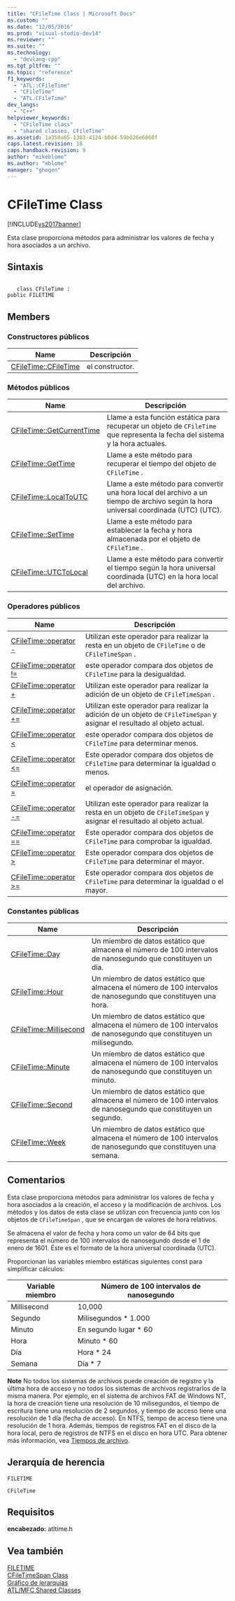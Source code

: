 ```yaml
---
title: "CFileTime Class | Microsoft Docs"
ms.custom: ""
ms.date: "12/05/2016"
ms.prod: "visual-studio-dev14"
ms.reviewer: ""
ms.suite: ""
ms.technology: 
  - "devlang-cpp"
ms.tgt_pltfrm: ""
ms.topic: "reference"
f1_keywords: 
  - "ATL::CFileTime"
  - "CFileTime"
  - "ATL.CFileTime"
dev_langs: 
  - "C++"
helpviewer_keywords: 
  - "CFileTime class"
  - "shared classes, CFileTime"
ms.assetid: 1a358a65-1383-4124-b0d4-59b026e6860f
caps.latest.revision: 18
caps.handback.revision: 9
author: "mikeblome"
ms.author: "mblome"
manager: "ghogen"
---
```

# CFileTime Class
[!INCLUDE[vs2017banner](../../assembler/inline/includes/vs2017banner.md)]

Esta clase proporciona métodos para administrar los valores de fecha y hora asociados a un archivo.  
  
## Sintaxis  
  
```  
  
   class CFileTime :   
public FILETIME  
```  
  
## Members  
  
### Constructores públicos  
  
|Name|Descripción|  
|----------|-----------------|  
|[CFileTime::CFileTime](../Topic/CFileTime::CFileTime.md)|el constructor.|  
  
### Métodos públicos  
  
|Name|Descripción|  
|----------|-----------------|  
|[CFileTime::GetCurrentTime](../Topic/CFileTime::GetCurrentTime.md)|Llame a esta función estática para recuperar un objeto de `CFileTime` que representa la fecha del sistema y la hora actuales.|  
|[CFileTime::GetTime](../Topic/CFileTime::GetTime.md)|Llame a este método para recuperar el tiempo del objeto de `CFileTime` .|  
|[CFileTime::LocalToUTC](../Topic/CFileTime::LocalToUTC.md)|Llame a este método para convertir una hora local del archivo a un tiempo de archivo según la hora universal coordinada \(UTC\) \(UTC\).|  
|[CFileTime::SetTime](../Topic/CFileTime::SetTime.md)|Llame a este método para establecer la fecha y hora almacenada por el objeto de `CFileTime` .|  
|[CFileTime::UTCToLocal](../Topic/CFileTime::UTCToLocal.md)|Llame a este método para convertir el tiempo según la hora universal coordinada \(UTC\) en la hora local del archivo.|  
  
### Operadores públicos  
  
|Name|Descripción|  
|----------|-----------------|  
|[CFileTime::operator \-](../Topic/CFileTime::operator%20-.md)|Utilizan este operador para realizar la resta en un objeto de `CFileTime` o de `CFileTimeSpan` .|  
|[CFileTime::operator \!\=](../Topic/CFileTime::operator%20!=.md)|este operador compara dos objetos de `CFileTime` para la desigualdad.|  
|[CFileTime::operator \+](../Topic/CFileTime::operator%20+.md)|Utilizan este operador para realizar la adición de un objeto de `CFileTimeSpan` .|  
|[CFileTime::operator \+\=](../Topic/CFileTime::operator%20+=.md)|Utilizan este operador para realizar la adición de un objeto de `CFileTimeSpan` y asignar el resultado al objeto actual.|  
|[CFileTime::operator \<](../Topic/CFileTime::operator%20%3C.md)|este operador compara dos objetos de `CFileTime` para determinar menos.|  
|[CFileTime::operator \<\=](../Topic/CFileTime::operator%20%3C=.md)|Este operador compara dos objetos de `CFileTime` para determinar la igualdad o menos.|  
|[CFileTime::operator \=](../Topic/CFileTime::operator%20=.md)|el operador de asignación.|  
|[CFileTime::operator \-\=](../Topic/CFileTime::operator%20-=.md)|Utilizan este operador para realizar la resta en un objeto de `CFileTimeSpan` y asignar el resultado al objeto actual.|  
|[CFileTime::operator \=\=](../Topic/CFileTime::operator%20==.md)|Este operador compara dos objetos de `CFileTime` para comprobar la igualdad.|  
|[CFileTime::operator \>](../Topic/CFileTime::operator%20%3E.md)|Este operador compara dos objetos de `CFileTime` para determinar el mayor.|  
|[CFileTime::operator \>\=](../Topic/CFileTime::operator%20%3E=.md)|Este operador compara dos objetos de `CFileTime` para determinar la igualdad o el mayor.|  
  
### Constantes públicas  
  
|Name|Descripción|  
|----------|-----------------|  
|[CFileTime::Day](../Topic/CFileTime::Day.md)|Un miembro de datos estático que almacena el número de 100 intervalos de nanosegundo que constituyen un día.|  
|[CFileTime::Hour](../Topic/CFileTime::Hour.md)|Un miembro de datos estático que almacena el número de 100 intervalos de nanosegundo que constituyen una hora.|  
|[CFileTime::Millisecond](../Topic/CFileTime::Millisecond.md)|Un miembro de datos estático que almacena el número de 100 intervalos de nanosegundo que constituyen un milisegundo.|  
|[CFileTime::Minute](../Topic/CFileTime::Minute.md)|Un miembro de datos estático que almacena el número de 100 intervalos de nanosegundo que constituyen un minuto.|  
|[CFileTime::Second](../Topic/CFileTime::Second.md)|Un miembro de datos estático que almacena el número de 100 intervalos de nanosegundo que constituyen un segundo.|  
|[CFileTime::Week](../Topic/CFileTime::Week.md)|Un miembro de datos estático que almacena el número de 100 intervalos de nanosegundo que constituyen una semana.|  
  
## Comentarios  
 Esta clase proporciona métodos para administrar los valores de fecha y hora asociados a la creación, el acceso y la modificación de archivos.  Los métodos y los datos de esta clase se utilizan con frecuencia junto con los objetos de `CFileTimeSpan` , que se encargan de valores de hora relativos.  
  
 Se almacena el valor de fecha y hora como un valor de 64 bits que representa el número de 100 intervalos de nanosegundo desde el 1 de enero de 1601.  Éste es el formato de la hora universal coordinada \(UTC\).  
  
 Proporcionan las variables miembro estáticas siguientes const para simplificar cálculos:  
  
|Variable miembro|Número de 100 intervalos de nanosegundo|  
|----------------------|---------------------------------------------|  
|Millisecond|10,000|  
|Segundo|Milisegundos \* 1.000|  
|Minuto|En segundo lugar \* 60|  
|Hora|Minuto \* 60|  
|Día|Hora \* 24|  
|Semana|Día \* 7|  
  
 **Note** No todos los sistemas de archivos puede creación de registro y la última hora de acceso y no todos los sistemas de archivos registrarlos de la misma manera.  Por ejemplo, en el sistema de archivos FAT de Windows NT, la hora de creación tiene una resolución de 10 milisegundos, el tiempo de escritura tiene una resolución de 2 segundos, y tiempo de acceso tiene una resolución de 1 día \(fecha de acceso\).  En NTFS, tiempo de acceso tiene una resolución de 1 hora.  Además, tiempos de registros FAT en el disco de la hora local, pero de registros de NTFS en el disco en hora UTC.  Para obtener más información, vea [Tiempos de archivo](http://msdn.microsoft.com/library/windows/desktop/ms724290).  
  
## Jerarquía de herencia  
 `FILETIME`  
  
 `CFileTime`  
  
## Requisitos  
 **encabezado:** atltime.h  
  
## Vea también  
 [FILETIME](http://msdn.microsoft.com/library/windows/desktop/ms724284)   
 [CFileTimeSpan Class](../../atl-mfc-shared/reference/cfiletimespan-class.md)   
 [Gráfico de jerarquías](../../mfc/hierarchy-chart.md)   
 [ATL\/MFC Shared Classes](../../atl-mfc-shared/atl-mfc-shared-classes.md)